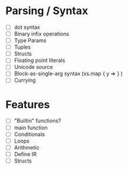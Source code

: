 # Parsing / Syntax
- [ ] dot syntax
- [ ] Binary infix operations
- [ ] Type Params
- [ ] Tuples
- [ ] Structs
- [ ] Floating point literals
- [ ] Unicode source
- [ ] Block-as-single-arg syntax (xs.map { y => } )
- [ ] Currying

#  Features
- [ ] "Builtin" functions?
- [ ] main function
- [ ] Conditionals
- [ ] Loops
- [ ] Arithmetic
- [ ] Define IR
- [ ] Structs